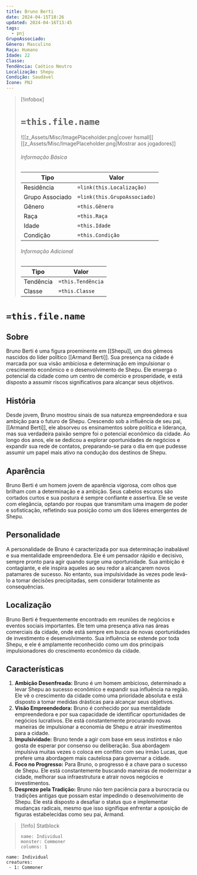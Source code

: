 ```yaml
---
title: Bruno Berti
date: 2024-04-15T18:26
updated: 2024-04-16T13:45
tags:
  - pnj
GrupoAssociado: 
Gênero: Masculino
Raça: Humano
Idade: 22
Classe: 
Tendência: Caótico Neutro
Localização: Shepu
Condição: Saudável
Ícone: PNJ
---
```


> [!infobox]
> # `=this.file.name`
> ![[z_Assets/Misc/ImagePlaceholder.png|cover hsmall]]
> [[z_Assets/Misc/ImagePlaceholder.png|Mostrar aos jogadores]]
> ###### Informação Básica
> Tipo |  Valor |
> ---|---|
> Residência | `=link(this.Localização)` |
> Grupo Associado | `=link(this.GrupoAssociado)` |
> Gênero | `=this.Gênero` |
> Raça | `=this.Raça` |
> Idade | `=this.Idade` |
> Condição | `=this.Condição` |
> ###### Informação Adicional
> Tipo |  Valor |
> ---|---|
> Tendência | `=this.Tendência` |
> Classe | `=this.Classe` |

# `=this.file.name`
## Sobre

Bruno Berti é uma figura proeminente em [[Shepu]], um dos gêmeos nascidos do líder político [[Armand Berti]]. Sua presença na cidade é marcada por sua visão ambiciosa e determinação em impulsionar o crescimento econômico e o desenvolvimento de Shepu. Ele enxerga o potencial da cidade como um centro de comércio e prosperidade, e está disposto a assumir riscos significativos para alcançar seus objetivos.

## História

Desde jovem, Bruno mostrou sinais de sua natureza empreendedora e sua ambição para o futuro de Shepu. Crescendo sob a influência de seu pai, [[Armand Berti]], ele absorveu os ensinamentos sobre política e liderança, mas sua verdadeira paixão sempre foi o potencial econômico da cidade. Ao longo dos anos, ele se dedicou a explorar oportunidades de negócios e expandir sua rede de contatos, preparando-se para o dia em que pudesse assumir um papel mais ativo na condução dos destinos de Shepu.

## Aparência

Bruno Berti é um homem jovem de aparência vigorosa, com olhos que brilham com a determinação e a ambição. Seus cabelos escuros são cortados curtos e sua postura é sempre confiante e assertiva. Ele se veste com elegância, optando por roupas que transmitam uma imagem de poder e sofisticação, refletindo sua posição como um dos líderes emergentes de Shepu.

## Personalidade

A personalidade de Bruno é caracterizada por sua determinação inabalável e sua mentalidade empreendedora. Ele é um pensador rápido e decisivo, sempre pronto para agir quando surge uma oportunidade. Sua ambição é contagiante, e ele inspira aqueles ao seu redor a alcançarem novos patamares de sucesso. No entanto, sua impulsividade às vezes pode levá-lo a tomar decisões precipitadas, sem considerar totalmente as consequências.

## Localização 

Bruno Berti é frequentemente encontrado em reuniões de negócios e eventos sociais importantes. Ele tem uma presença ativa nas áreas comerciais da cidade, onde está sempre em busca de novas oportunidades de investimento e desenvolvimento. Sua influência se estende por toda Shepu, e ele é amplamente reconhecido como um dos principais impulsionadores do crescimento econômico da cidade.

## Características

1. **Ambição Desenfreada:** Bruno é um homem ambicioso, determinado a levar Shepu ao sucesso econômico e expandir sua influência na região. Ele vê o crescimento da cidade como uma prioridade absoluta e está disposto a tomar medidas drásticas para alcançar seus objetivos.
2. **Visão Empreendedora:** Bruno é conhecido por sua mentalidade empreendedora e por sua capacidade de identificar oportunidades de negócios lucrativos. Ele está constantemente procurando novas maneiras de impulsionar a economia de Shepu e atrair investimentos para a cidade.
3. **Impulsividade:** Bruno tende a agir com base em seus instintos e não gosta de esperar por consenso ou deliberação. Sua abordagem impulsiva muitas vezes o coloca em conflito com seu irmão Lucas, que prefere uma abordagem mais cautelosa para governar a cidade.
4. **Foco no Progresso:** Para Bruno, o progresso é a chave para o sucesso de Shepu. Ele está constantemente buscando maneiras de modernizar a cidade, melhorar sua infraestrutura e atrair novos negócios e investimentos.
5. **Desprezo pela Tradição:** Bruno não tem paciência para a burocracia ou tradições antigas que possam estar impedindo o desenvolvimento de Shepu. Ele está disposto a desafiar o status quo e implementar mudanças radicais, mesmo que isso signifique enfrentar a oposição de figuras estabelecidas como seu pai, Armand.

> [!info] Statblock
> ```statblock
> name: Individual
> monster: Commoner
> columns: 1
> ```

```encounter-table
name: Individual
creatures:
 - 1: Commoner
```
